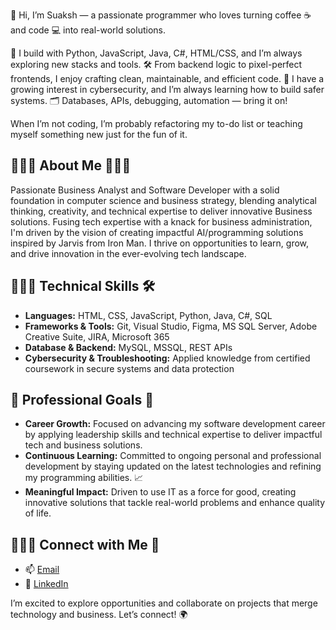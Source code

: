 👋 Hi, I’m Suaksh — a passionate programmer who loves turning coffee ☕ and code 💻 into real-world solutions.

🔧 I build with Python, JavaScript, Java, C#, HTML/CSS, and I’m always exploring new stacks and tools.
🛠️ From backend logic to pixel-perfect frontends, I enjoy crafting clean, maintainable, and efficient code.
🔐 I have a growing interest in cybersecurity, and I’m always learning how to build safer systems.
🗂️ Databases, APIs, debugging, automation — bring it on!

When I’m not coding, I’m probably refactoring my to-do list or teaching myself something new just for the fun of it.

## 👨🏻‍🎓 About Me 👨🏻‍💼
Passionate Business Analyst and Software Developer with a solid foundation in computer science and business strategy, blending analytical thinking, creativity, and technical expertise to deliver innovative Business solutions. Fusing tech expertise with a knack for business administration, I'm driven by the vision of creating impactful AI/programming solutions inspired by Jarvis from Iron Man. I thrive on opportunities to learn, grow, and drive innovation in the ever-evolving tech landscape.

## 👨🏻‍💻 Technical Skills 🛠️
- **Languages:** HTML, CSS, JavaScript, Python, Java, C#, SQL 
- **Frameworks & Tools:** Git, Visual Studio, Figma, MS SQL Server, Adobe Creative Suite, JIRA, Microsoft 365
- **Database & Backend:** MySQL, MSSQL, REST APIs
- **Cybersecurity & Troubleshooting:** Applied knowledge from certified coursework in secure systems and data protection

## 🎯 Professional Goals 🚀
- **Career Growth:** Focused on advancing my software development career by applying leadership skills and technical expertise to deliver impactful tech and business solutions.
- **Continuous Learning:** Committed to ongoing personal and professional development by staying updated on the latest technologies and refining my programming abilities. 📈
- **Meaningful Impact:**  Driven to use IT as a force for good, creating innovative solutions that tackle real-world problems and enhance quality of life.

## 🙋🏻‍♂️ Connect with Me 📨 
- 📫 [Email](mailto:suaksh9990@gmail.com)
- 🔗 [LinkedIn](https://www.linkedin.com/in/sparsh-sharma-320431187)

I’m excited to explore opportunities and collaborate on projects that merge technology and business. Let’s connect! 🌍
